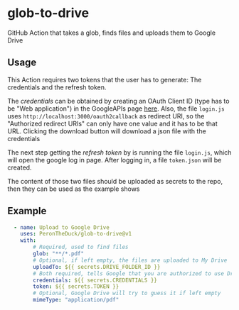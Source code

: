 
# glob-to-drive

GitHub Action that takes a glob, finds files and uploads them to Google Drive

## Usage

This Action requires two tokens that the user has to generate: The credentials and the refresh token.

The _credentials_ can be obtained by creating an OAuth Client ID (type has to be "Web application") in the GoogleAPIs page [here](https://console.developers.google.com/apis/credentials). Also, the file `login.js` uses `http://localhost:3000/oauth2callback` as redirect URI, so the "Authorized redirect URIs" can only have one value and it has to be that URL. Clicking the download button will download a json file with the credentials

The next step getting the _refresh token_ by is running the file `login.js`, which will open the google log in page. After logging in, a file `token.json` will be created.

The content of those two files should be uploaded as secrets to the repo, then they can be used as the example shows

## Example

```yml
  - name: Upload to Google Drive
    uses: PeronTheDuck/glob-to-drive@v1
    with:
        # Required, used to find files
        glob: "**/*.pdf"
        # Optional, if left empty, the files are uploaded to My Drive
        uploadTo: ${{ secrets.DRIVE_FOLDER_ID }}
        # Both required, tells Google that you are authorized to use Drive
        credentials: ${{ secrets.CREDENTIALS }}
        token: ${{ secrets.TOKEN }}
        # Optional, Google Drive will try to guess it if left empty
        mimeType: "application/pdf"
```
